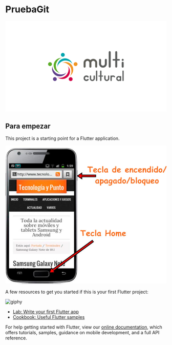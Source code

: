 # PruebaGit 

![](https://github.com/MaxiR23/pruebasVarias/blob/master/assets/logo7-original.png)

## Para empezar 

This project is a starting point for a Flutter application.

<img src="https://github.com/MaxiR23/pruebasVarias/blob/master/assets/captura.jpg">

A few resources to get you started if this is your first Flutter project:

![giphy](https://user-images.githubusercontent.com/55162138/75634797-6e0eda80-5bef-11ea-80cb-c7f33e31aff9.gif)


- [Lab: Write your first Flutter app](https://flutter.dev/docs/get-started/codelab)
- [Cookbook: Useful Flutter samples](https://flutter.dev/docs/cookbook)

For help getting started with Flutter, view our
[online documentation](https://flutter.dev/docs), which offers tutorials,
samples, guidance on mobile development, and a full API reference.
